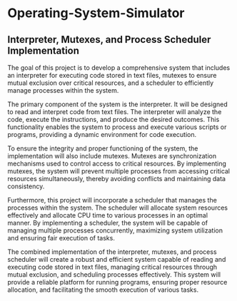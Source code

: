 # Operating-System-Simulator
 ## Interpreter, Mutexes, and Process Scheduler Implementation
 The goal of this project is to develop a comprehensive system that includes an interpreter for executing code stored in text files, mutexes to ensure mutual exclusion over critical resources, and a scheduler to efficiently manage processes within the system.

The primary component of the system is the interpreter. It will be designed to read and interpret code from text files. The interpreter will analyze the code, execute the instructions, and produce the desired outcomes. This functionality enables the system to process and execute various scripts or programs, providing a dynamic environment for code execution.

To ensure the integrity and proper functioning of the system, the implementation will also include mutexes. Mutexes are synchronization mechanisms used to control access to critical resources. By implementing mutexes, the system will prevent multiple processes from accessing critical resources simultaneously, thereby avoiding conflicts and maintaining data consistency.

Furthermore, this project will incorporate a scheduler that manages the processes within the system. The scheduler will allocate system resources effectively and allocate CPU time to various processes in an optimal manner. By implementing a scheduler, the system will be capable of managing multiple processes concurrently, maximizing system utilization and ensuring fair execution of tasks.

The combined implementation of the interpreter, mutexes, and process scheduler will create a robust and efficient system capable of reading and executing code stored in text files, managing critical resources through mutual exclusion, and scheduling processes effectively. This system will provide a reliable platform for running programs, ensuring proper resource allocation, and facilitating the smooth execution of various tasks.
